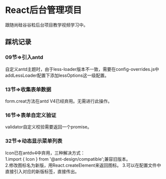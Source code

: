 # React后台管理项目  

跟随尚硅谷谷粒后台项目教学视频学习中。
  
## 踩坑记录  

### 09节=>引入antd  

自定义antd主题时，由于less-loader版本不一致，需要在config-overrides.js中addLessLoader配置下添加lessOptions这一级配置。  

### 13节=>收集表单数据
  
form.creat方法在antd V4已经弃用。无需进行此操作。  

### 16节=>表单自定义验证
  
validator自定义校验需要返回一个promise。

### 32节=>动态显示菜单列表

Icon已在antdv4中弃用，三种解决方式：  
1.import { Icon } from '@ant-design/compatible';兼容旧版本。  
2.修改图标名为新版，用React.createElement来返回图标。
3.可以在配置文件中直接引入对应的新版标签，直接传出。
